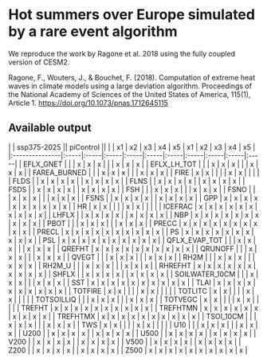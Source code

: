 
# Hot summers over Europe simulated by a rare event algorithm

We reproduce the work by Ragone et al. 2018 using the fully coupled version of CESM2.

Ragone, F., Wouters, J., & Bouchet, F. (2018). Computation of extreme heat waves in climate models using a large deviation algorithm. Proceedings of the National Academy of Sciences of the United States of America, 115(1), Article 1. https://doi.org/10.1073/pnas.1712645115



## Available output

|                | ssp375-2025                     || piControl                       ||
|                | x1   | x2   | x3   | x4   | x5   | x1   | x2   | x3   | x4   | x5   |
|:---------------|:-----|:-----|:-----|:-----|:-----|:-----|:-----|:-----|:-----|:-----|
| EFLX_GNET      |      |      | x    | x    | x    |      |      | x    | x    | x    |
| EFLX_LH_TOT    |      |      | x    | x    | x    |      |      | x    | x    | x    |
| FAREA_BURNED   |      |      | x    | x    | x    |      |      | x    | x    | x    |
| FIRE           | x    | x    |      |      |      | x    | x    |      |      |      |
| FLDS           |      | x    | x    | x    | x    |      | x    | x    | x    | x    |
| FLNS           |      | x    | x    | x    | x    |      | x    | x    | x    | x    |
| FSDS           |      | x    | x    | x    | x    |      | x    | x    | x    | x    |
| FSH            |      |      | x    | x    | x    |      |      | x    | x    | x    |
| FSNO           |      |      | x    | x    | x    |      |      | x    | x    | x    |
| FSNS           |      | x    | x    | x    | x    |      | x    | x    | x    | x    |
| GPP            | x    | x    | x    | x    | x    | x    | x    | x    | x    | x    |
| HR             | x    | x    |      |      |      | x    | x    |      |      |      |
| ICEFRAC        | x    | x    | x    | x    | x    | x    | x    | x    | x    | x    |
| LHFLX          |      | x    | x    | x    | x    |      | x    | x    | x    | x    |
| NBP            | x    | x    | x    | x    | x    | x    | x    | x    | x    | x    |
| PBOT           |      |      | x    | x    | x    |      |      | x    | x    | x    |
| PRECC          | x    | x    | x    | x    | x    | x    | x    | x    | x    | x    |
| PRECL          | x    | x    | x    | x    | x    | x    | x    | x    | x    | x    |
| PS             | x    | x    | x    | x    | x    | x    | x    | x    | x    | x    |
| PSL            | x    | x    | x    | x    | x    | x    | x    | x    | x    | x    |
| QFLX_EVAP_TOT  |      |      | x    | x    | x    |      |      | x    | x    | x    |
| QREFHT         | x    | x    | x    | x    | x    | x    | x    | x    | x    | x    |
| QRUNOFF        |      |      | x    | x    | x    |      |      | x    | x    | x    |
| QVEGT          |      |      | x    | x    | x    |      |      | x    | x    | x    |
| RH2M           |      |      | x    | x    | x    |      |      | x    | x    | x    |
| RH2M_U         |      |      | x    | x    | x    |      |      | x    | x    | x    |
| RHREFHT        | x    | x    | x    | x    | x    | x    | x    | x    | x    | x    |
| SHFLX          |      | x    | x    | x    | x    |      | x    | x    | x    | x    |
| SOILWATER_10CM |      |      | x    | x    | x    |      |      | x    | x    | x    |
| SST            | x    | x    | x    | x    | x    | x    | x    | x    | x    | x    |
| TLAI           | x    | x    | x    | x    | x    | x    | x    | x    | x    | x    |
| TOTFIRE        | x    | x    |      |      |      | x    | x    |      |      |      |
| TOTLITC        | x    | x    |      |      |      | x    | x    |      |      |      |
| TOTSOILLIQ     |      |      | x    | x    | x    |      |      | x    | x    | x    |
| TOTVEGC        | x    | x    |      |      |      | x    | x    |      |      |      |
| TREFHT         | x    | x    | x    | x    | x    | x    | x    | x    | x    | x    |
| TREFHTMN       | x    | x    | x    | x    | x    | x    | x    | x    | x    | x    |
| TREFHTMX       | x    | x    | x    | x    | x    | x    | x    | x    | x    | x    |
| TSOI_10CM      |      |      | x    | x    | x    |      |      | x    | x    | x    |
| TWS            | x    | x    |      |      |      | x    | x    |      |      |      |
| U10            |      |      | x    | x    | x    |      |      | x    | x    | x    |
| U200           |      | x    | x    | x    | x    |      | x    | x    | x    | x    |
| U500           |      | x    | x    | x    | x    |      | x    | x    | x    | x    |
| V200           |      | x    | x    | x    | x    |      | x    | x    | x    | x    |
| V500           |      | x    | x    | x    | x    |      | x    | x    | x    | x    |
| Z200           |      | x    | x    | x    | x    |      | x    | x    | x    | x    |
| Z500           | x    | x    | x    | x    | x    | x    | x    | x    | x    | x    |
